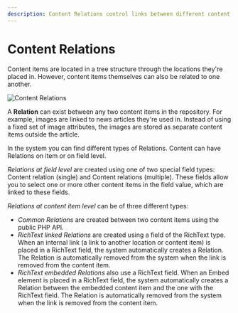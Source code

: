 ```yaml
---
description: Content Relations control links between different content items, either created explicitly or by linking inside RichText fields.
---
```


# Content Relations

Content items are located in a tree structure through the locations they're placed in.
However, content items themselves can also be related to one another.

![Content Relations](content_management_relations.png "Content Relations")

A **Relation** can exist between any two content items in the repository.
For example, images are linked to news articles they're used in.
Instead of using a fixed set of image attributes, the images are stored as separate content items outside the article.

In the system you can find different types of Relations.
Content can have Relations on item or on field level.

*Relations at field level* are created using one of two special field types: Content relation (single) and Content relations (multiple).
These fields allow you to select one or more other content items in the field value, which are linked to these fields.

*Relations at content item level* can be of three different types:

- *Common Relations* are created between two content items using the public PHP API.
- *RichText linked Relations* are created using a field of the RichText type.
When an internal link (a link to another location or content item) is placed in a RichText field,
the system automatically creates a Relation.
The Relation is automatically removed from the system when the link is removed from the content item.
- *RichText embedded Relations* also use a RichText field.
When an Embed element is placed in a RichText field, the system automatically creates a Relation
between the embedded content item and the one with the RichText field.
The Relation is automatically removed from the system when the link is removed from the content item.

